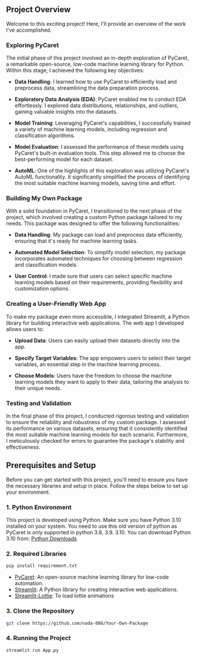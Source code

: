 ## Project Overview

Welcome to this exciting project! Here, I'll provide an overview of the work I've accomplished.

### Exploring PyCaret

The initial phase of this project involved an in-depth exploration of PyCaret, a remarkable open-source, low-code machine learning library for Python. Within this stage, I achieved the following key objectives:

- **Data Handling**: I learned how to use PyCaret to efficiently load and preprocess data, streamlining the data preparation process.

- **Exploratory Data Analysis (EDA)**: PyCaret enabled me to conduct EDA effortlessly. I explored data distributions, relationships, and outliers, gaining valuable insights into the datasets.

- **Model Training**: Leveraging PyCaret's capabilities, I successfully trained a variety of machine learning models, including regression and classification algorithms.

- **Model Evaluation**: I assessed the performance of these models using PyCaret's built-in evaluation tools. This step allowed me to choose the best-performing model for each dataset.

- **AutoML**: One of the highlights of this exploration was utilizing PyCaret's AutoML functionality. It significantly simplified the process of identifying the most suitable machine learning models, saving time and effort.

### Building My Own Package

With a solid foundation in PyCaret, I transitioned to the next phase of the project, which involved creating a custom Python package tailored to my needs. This package was designed to offer the following functionalities:

- **Data Handling**: My package can load and preprocess data efficiently, ensuring that it's ready for machine learning tasks.

- **Automated Model Selection**: To simplify model selection, my package incorporates automated techniques for choosing between regression and classification models.

- **User Control**: I made sure that users can select specific machine learning models based on their requirements, providing flexibility and customization options.

### Creating a User-Friendly Web App

To make my package even more accessible, I integrated Streamlit, a Python library for building interactive web applications. The web app I developed allows users to:

- **Upload Data**: Users can easily upload their datasets directly into the app.

- **Specify Target Variables**: The app empowers users to select their target variables, an essential step in the machine learning process.

- **Choose Models**: Users have the freedom to choose the machine learning models they want to apply to their data, tailoring the analysis to their unique needs.

### Testing and Validation

In the final phase of this project, I conducted rigorous testing and validation to ensure the reliability and robustness of my custom package. I assessed its performance on various datasets, ensuring that it consistently identified the most suitable machine learning models for each scenario. Furthermore, I meticulously checked for errors to guarantee the package's stability and effectiveness.


## Prerequisites and Setup

Before you can get started with this project, you'll need to ensure you have the necessary libraries and setup in place. Follow the steps below to set up your environment.

### 1. Python Environment

This project is developed using Python. Make sure you have Python 3.10 installed on your system. You need to use this old version of python as PyCaret is only supported in python 3.8, 3.9. 3.10. You can download Python 3.10 from: [Python Downloads](https://www.python.org/downloads/release/python-3100/)

### 2. Required Libraries

```bash
pip install requirement.txt
```

- [PyCaret](https://pycaret.org/): An open-source machine learning library for low-code automation.
- [Streamlit](https://streamlit.io/): A Python library for creating interactive web applications.
- [Streamlit-Lottie](https://pypi.org/project/streamlit-lottie/): To load lottie animations

### 3. Clone the Repository

```bash
git clone https://github.com/nada-086/Your-Own-Package
```

### 4. Running the Project

```bash
streamlit run App.py
```
